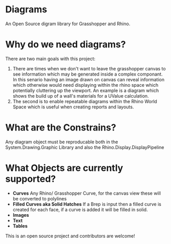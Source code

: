 # Diagrams
An Open Source digram library for Grasshopper and Rhino.

# Why do we need diagrams?
There are two main goals with this project:
1) There are times when we don't want to leave the grasshopper canvas to see information which may be generated inside a complex componant. In this senario having an image drawn on canvas can reveal information which otherwise would need displaying within the rhino space which potentially cluttering up the viewport. An example is a diagram which shows the build up of a wall's materials for a UValue calculation.
2) The second is to enable repeatable diagrams within the Rhino World Space which is useful when creating reports and layouts.

# What are the Constrains?
Any diagram object must be reproducable both in the System.Drawing.Graphic Library and also the Rhino.Display.DisplayPipeline

# What Objects are currently supported?

- **Curves** Any Rhino/ Grasshopper Curve, for the canvas view these will be converted to polylines
- **Filled Curves aka Solid Hatches**  If a Brep is input then a filled curve is created for each face, if a curve is added it will be filled in solid.
- **Images**
- **Text**
- **Tables**

This is an open source project and contributors are welcome!



